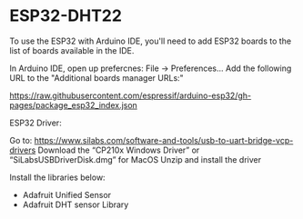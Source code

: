 # ESP32-DHT22

To use the ESP32 with Arduino IDE, you'll need to add ESP32 boards to the list of boards available in the IDE.

In Arduino IDE, open up prefercnes: File -> Preferences...
Add the following URL to the "Additional boards manager URLs:"

https://raw.githubusercontent.com/espressif/arduino-esp32/gh-pages/package_esp32_index.json

ESP32 Driver:

Go to: https://www.silabs.com/software-and-tools/usb-to-uart-bridge-vcp-drivers
Download the “CP210x Windows Driver” or “SiLabsUSBDriverDisk.dmg” for MacOS
Unzip and install the driver

Install the libraries below:
* Adafruit Unified Sensor
* Adafruit DHT sensor Library


